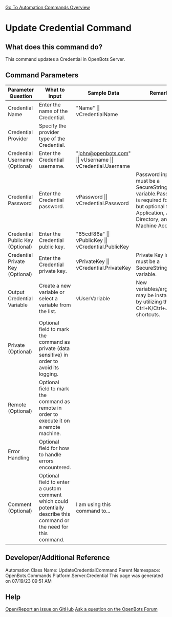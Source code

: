 <!--TITLE: Update Credential Command -->
<!-- SUBTITLE: a command in the Platform Commands\Server\Credential group. -->
[Go To Automation Commands Overview](/automation-commands)


# Update Credential Command


## What does this command do?
This command updates a Credential in OpenBots Server.


## Command Parameters
| Parameter Question   	| What to input  	|  Sample Data 	| Remarks  	|
| ---                    | ---               | ---           | ---       |
|Credential Name|Enter the name of the Credential.|"Name" \|\| vCredentialName||
|Credential Provider|Specify the provider type of the Credential.|||
|Credential Username (Optional)|Enter the Credential username.|"john@openbots.com" \|\| vUsername \|\| vCredential.Username||
|Credential Password|Enter the Credential password.|vPassword \|\| vCredential.Password|Password input must be a SecureString variable.Password is required for TOTP but optional for Application, Active Directory, and Machine Account.|
|Credential Public Key (Optional)|Enter the Credential public key.|"65cdf86a" \|\| vPublicKey \|\| vCredential.PublicKey||
|Credential Private Key (Optional)|Enter the Credential private key.|vPrivateKey \|\| vCredential.PrivateKey|Private Key input must be a SecureString variable.|
|Output Credential Variable|Create a new variable or select a variable from the list.|vUserVariable|New variables/arguments may be instantiated by utilizing the Ctrl+K/Ctrl+J shortcuts.|
|Private (Optional)|Optional field to mark the command as private (data sensitive) in order to avoid its logging.|||
|Remote (Optional)|Optional field to mark the command as remote in order to execute it on a remote machine.|||
|Error Handling|Optional field for how to handle errors encountered.|||
|Comment (Optional)|Optional field to enter a custom comment which could potentially describe this command or the need for this command.|I am using this command to...||


## Developer/Additional Reference
Automation Class Name: UpdateCredentialCommand
Parent Namespace: OpenBots.Commands.Platform.Server.Credential
This page was generated on 07/19/23 09:51 AM


## Help
[Open/Report an issue on GitHub](https://github.com/OpenBotsAI/OpenBots.Studio/issues/new)
[Ask a question on the OpenBots Forum](https://openbots.ai/forums/)
